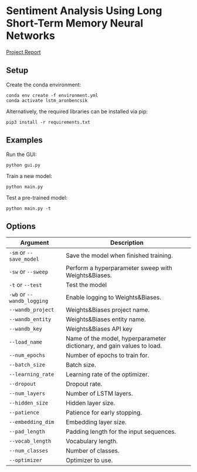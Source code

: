 # Sentiment Analysis Using Long Short-Term Memory Neural Networks

[Project Report](https://drive.google.com/file/d/1yvUE4Sh87V2wYN6ALwlu4HoKAXnONpur/view?usp=sharing) 

## Setup

Create the conda environment:
```
conda env create -f environment.yml
conda activate lstm_aronbencsik
```

Alternatively, the required libraries can be installed via pip:
```
pip3 install -r requirements.txt
```

## Examples

Run the GUI:
```
python gui.py
```
Train a new model:
```
python main.py
```
Test a pre-trained model:
```
python main.py -t
```

## Options

| Argument  | Description |
| ------------- | ------------- |
| `-sm` or `--save_model`  | Save the model when finished training. |
| `-sw` or `--sweep`  | Perform a hyperparameter sweep with Weights&Biases. |
| `-t` or `--test`  | Test the model |
| `-wb` or `--wandb_logging`  | Enable logging to Weights&Biases. |
| `--wandb_project`  | Weights&Biases project name. |
| `--wandb_entity`  | Weights&Biases entity name. |
| `--wandb_key`  | Weights&Biases API key |
| `--load_name`  | Name of the model, hyperparameter dictionary, and gain values to load. |
| `--num_epochs` | Number of epochs to train for. |
| `--batch_size` | Batch size. |
| `--learning_rate` | Learning rate of the optimizer. |
| `--dropout` | Dropout rate. |
| `--num_layers` | Number of LSTM layers. |
| `--hidden_size` | Hidden layer size. |
| `--patience` | Patience for early stopping. |
| `--embedding_dim` | Embedding layer size. |
| `--pad_length` | Padding length for the input sequences. |
| `--vocab_length` | Vocabulary length. |
| `--num_classes` | Number of classes. |
| `--optimizer` | Optimizer to use. |
